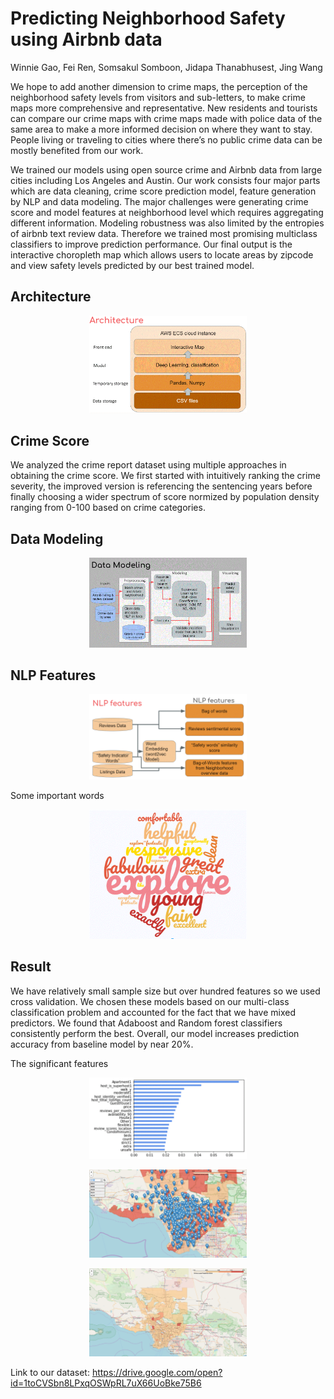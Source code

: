 # Predicting Neighborhood Safety using Airbnb data
Winnie Gao, Fei Ren, Somsakul Somboon,  Jidapa Thanabhusest, Jing Wang

We hope to add another dimension to crime maps, the perception of the neighborhood safety levels from visitors and sub-letters, to make crime maps more comprehensive and representative. New residents and tourists can compare our crime maps with crime maps made with police data of the same area to make a more informed decision on where they want to stay. People living or traveling to cities where there’s no public crime data can be mostly benefited from our work.

We trained our models using open source crime and Airbnb data from large cities including Los Angeles and Austin. Our work consists four major parts which are data cleaning, crime score prediction model, feature generation by NLP and  data modeling. The major challenges were generating crime score and model features at neighborhood level which requires aggregating different information. Modeling robustness was also limited by the entropies of airbnb text review data. Therefore we trained most promising multiclass classifiers to improve prediction performance.  Our final output is the interactive choropleth map which allows users to locate areas by zipcode and view safety levels predicted by our best trained model.  

## Architecture
<p align="center"> <img src="https://github.com/JidapaTH/Airbnb2Safety/blob/master/archi.GIF"  width="50%" height="50%" ></p>

## Crime Score
We analyzed the crime report dataset using multiple approaches in obtaining the crime score. We first started with intuitively ranking the crime severity, the improved version is referencing the sentencing years before finally choosing a wider spectrum of score normized by population density ranging from 0-100 based on crime categories.

## Data Modeling

<p align="center"> <img src="https://github.com/JidapaTH/Airbnb2Safety/blob/master/model.GIF"  width="50%" height="50%" ></p>

## NLP Features
<p align="center"> <img src="https://github.com/JidapaTH/Airbnb2Safety/blob/master/NLP.GIF"  width="50%" height="50%" ></p>


Some important words
<p align="center"> <img src="https://github.com/JidapaTH/Airbnb2Safety/blob/master/word.GIF"  width="50%" height="50%" ></p>



## Result
We have relatively small sample size but over hundred features so we used cross validation. We chosen these models based on our multi-class classification problem and accounted for the fact that we have mixed predictors.  We found that Adaboost and Random forest classifiers consistently perform the best. Overall, our model increases prediction accuracy from baseline model by near 20%.

The significant features
<p align="center"> <img src="https://github.com/JidapaTH/Airbnb2Safety/blob/master/features.GIF"  width="50%" height="50%" ></p>

<p align="center"> <img src="https://github.com/JidapaTH/Airbnb2Safety/blob/master/Pred_SearchBar_Map.png"  width="50%" height="50%" ></p>
<p align="center"> <img src="https://github.com/JidapaTH/Airbnb2Safety/blob/master/Error_Map.png"  width="50%" height="50%" ></p>

Link to our dataset:
https://drive.google.com/open?id=1toCVSbn8LPxqOSWpRL7uX66UoBke75B6








